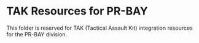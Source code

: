 # TAK Resources for PR-BAY

This folder is reserved for TAK (Tactical Assault Kit) integration resources for the PR-BAY division.
